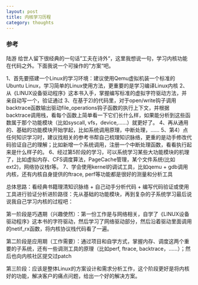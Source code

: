 ```yaml
---
layout: post
title: 内核学习历程
category: thoughts
---
```


### 参考

陆游 给世人留下很经典的一句话”工夫在诗外“，这里我想说一句，学习内核功能在代码之外。下面我说一个可操作的”方案“吧。

1、首先要搭建一个Linux的学习环境：建议使用Qemu虚拟机装一个标准的Ubuntu Linux，学习简单的Linux使用方法，更重要的是学习编译Linux内核
2、从《LINUX设备驱动程序》这本书入手，掌握编写标准的虚拟字符驱动方法，并亲自动写一个，验证通过
3、在基于2)的代码里，对于open/write钩子调用backtrace函数输出驱动file_operations钩子函数的执行上下文，并根据backtrace调用栈，看每个函数上简单看一下它们长什么样，如果能分析到这些函数属于那个功能模块（比如syscall, vfs，device,……）就更好了。
4、再从通用的、基础的功能模块开始学起，比如系统调用原理，中断处理，……
5、第4）点任何知识学习时，建议找相关的参考书帮自己梳理知识脉络，更重的是动手修改代码验证自己的理解；比如新增一个系统调用，注册一个中断处理函数，看看执行起来是什么样子的。
6、经过第5阶段的学习，可以系统学习某些大功能模块的机理了，比如虚拟内存、CFS调度算法，PageCache管理，某个文件系统(比如ext2)，网络协议栈t等。
7、学会使用kernel的调试工具，比如qemu + gdb调用内核，还有内核自身提供的ftrace, perf等功能都是很好的测量和分析工具

总体思路：看经典书籍理清知识脉络 + 自己动手分析代码 + 编写代码验证或使用工具进行验证分析进阶路径：先从基础的功能模块，再到复杂的子系统学习最后说说我自己学习内核的过程吧：

第一阶段是巧遇期（兴趣使然）：第一份工作是与网络相关，自学了《LINUX设备驱动程序》这本书的字符驱动，然后学习了网络驱动部分，然后沿着驱动里面调用的netif_rx函数，将内核协议栈代码看了一遍。

第二阶段是应用期（工作需要）：通过项目和自学方式，掌握内存、调度这两个重要的子系统，还有一些调测工具的原理（比如perf, ftrace, backtrace，……）；然后也向内核社区提交过patch

第三阶段：应该是整体Linux的方案设计和需求分析工作，这个阶段更好是将内核好的功能，解决客户的痛点问题，给出一个好的解决方案。